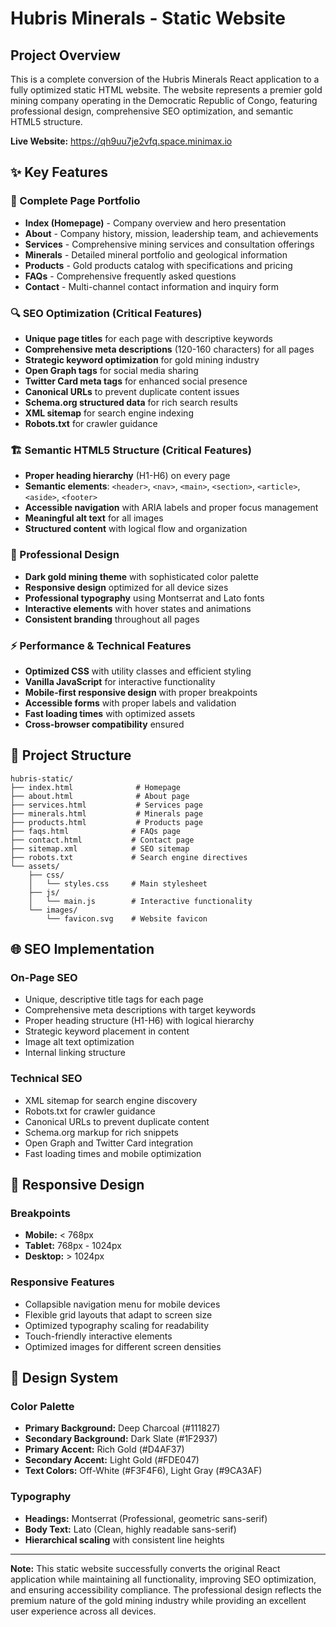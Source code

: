 # Hubris Minerals - Static Website

## Project Overview

This is a complete conversion of the Hubris Minerals React application to a fully optimized static HTML website. The website represents a premier gold mining company operating in the Democratic Republic of Congo, featuring professional design, comprehensive SEO optimization, and semantic HTML5 structure.

**Live Website:** https://qh9uu7je2vfq.space.minimax.io

## ✨ Key Features

### 🎯 Complete Page Portfolio
- **Index (Homepage)** - Company overview and hero presentation
- **About** - Company history, mission, leadership team, and achievements
- **Services** - Comprehensive mining services and consultation offerings
- **Minerals** - Detailed mineral portfolio and geological information
- **Products** - Gold products catalog with specifications and pricing
- **FAQs** - Comprehensive frequently asked questions
- **Contact** - Multi-channel contact information and inquiry form

### 🔍 SEO Optimization (Critical Features)
- **Unique page titles** for each page with descriptive keywords
- **Comprehensive meta descriptions** (120-160 characters) for all pages
- **Strategic keyword optimization** for gold mining industry
- **Open Graph tags** for social media sharing
- **Twitter Card meta tags** for enhanced social presence
- **Canonical URLs** to prevent duplicate content issues
- **Schema.org structured data** for rich search results
- **XML sitemap** for search engine indexing
- **Robots.txt** for crawler guidance

### 🏗️ Semantic HTML5 Structure (Critical Features)
- **Proper heading hierarchy** (H1-H6) on every page
- **Semantic elements**: `<header>`, `<nav>`, `<main>`, `<section>`, `<article>`, `<aside>`, `<footer>`
- **Accessible navigation** with ARIA labels and proper focus management
- **Meaningful alt text** for all images
- **Structured content** with logical flow and organization

### 🎨 Professional Design
- **Dark gold mining theme** with sophisticated color palette
- **Responsive design** optimized for all device sizes
- **Professional typography** using Montserrat and Lato fonts
- **Interactive elements** with hover states and animations
- **Consistent branding** throughout all pages

### ⚡ Performance & Technical Features
- **Optimized CSS** with utility classes and efficient styling
- **Vanilla JavaScript** for interactive functionality
- **Mobile-first responsive design** with proper breakpoints
- **Accessible forms** with proper labels and validation
- **Fast loading times** with optimized assets
- **Cross-browser compatibility** ensured

## 📁 Project Structure

```
hubris-static/
├── index.html              # Homepage
├── about.html              # About page
├── services.html           # Services page
├── minerals.html           # Minerals page
├── products.html           # Products page
├── faqs.html              # FAQs page
├── contact.html           # Contact page
├── sitemap.xml            # SEO sitemap
├── robots.txt             # Search engine directives
└── assets/
    ├── css/
    │   └── styles.css     # Main stylesheet
    ├── js/
    │   └── main.js        # Interactive functionality
    └── images/
        └── favicon.svg    # Website favicon
```

## 🌐 SEO Implementation

### On-Page SEO
- Unique, descriptive title tags for each page
- Comprehensive meta descriptions with target keywords
- Proper heading structure (H1-H6) with logical hierarchy
- Strategic keyword placement in content
- Image alt text optimization
- Internal linking structure

### Technical SEO
- XML sitemap for search engine discovery
- Robots.txt for crawler guidance
- Canonical URLs to prevent duplicate content
- Schema.org markup for rich snippets
- Open Graph and Twitter Card integration
- Fast loading times and mobile optimization

## 📱 Responsive Design

### Breakpoints
- **Mobile:** < 768px
- **Tablet:** 768px - 1024px
- **Desktop:** > 1024px

### Responsive Features
- Collapsible navigation menu for mobile devices
- Flexible grid layouts that adapt to screen size
- Optimized typography scaling for readability
- Touch-friendly interactive elements
- Optimized images for different screen densities

## 🎨 Design System

### Color Palette
- **Primary Background:** Deep Charcoal (#111827)
- **Secondary Background:** Dark Slate (#1F2937)
- **Primary Accent:** Rich Gold (#D4AF37)
- **Secondary Accent:** Light Gold (#FDE047)
- **Text Colors:** Off-White (#F3F4F6), Light Gray (#9CA3AF)

### Typography
- **Headings:** Montserrat (Professional, geometric sans-serif)
- **Body Text:** Lato (Clean, highly readable sans-serif)
- **Hierarchical scaling** with consistent line heights

---

**Note:** This static website successfully converts the original React application while maintaining all functionality, improving SEO optimization, and ensuring accessibility compliance. The professional design reflects the premium nature of the gold mining industry while providing an excellent user experience across all devices.